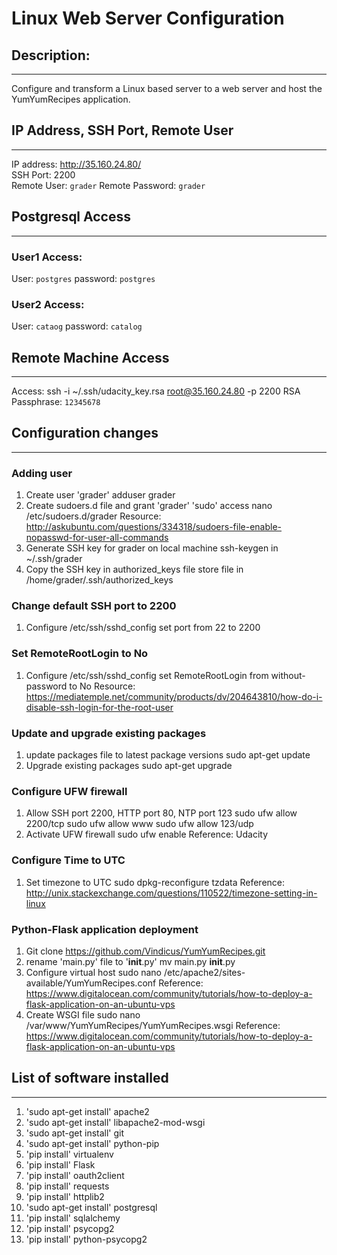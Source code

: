 # Linux Web Server Configuration
## Description:
----------------
Configure and transform a Linux based server to a web server and host the YumYumRecipes application.

## IP Address, SSH Port, Remote User
-------------------------------------
IP address: <http://35.160.24.80/>  
SSH Port: 2200  
Remote User: `grader`
Remote Password: `grader`

## Postgresql Access
---------------------
### User1 Access:
User: `postgres`
password: `postgres`

### User2 Access:
User: `cataog`
password: `catalog`

## Remote Machine Access
-------------------------
Access: ssh -i ~/.ssh/udacity_key.rsa root@35.160.24.80 -p 2200
RSA Passphrase: `12345678`

## Configuration changes
-------------------------

### Adding user
1. Create user 'grader'
        adduser grader
2. Create sudoers.d file and grant 'grader' 'sudo' access
        nano /etc/sudoers.d/grader
    Resource: <http://askubuntu.com/questions/334318/sudoers-file-enable-nopasswd-for-user-all-commands>
3. Generate SSH key for grader on local machine
        ssh-keygen in ~/.ssh/grader
4. Copy the SSH key in authorized_keys file
        store file in /home/grader/.ssh/authorized_keys
        
### Change default SSH port to 2200
1. Configure /etc/ssh/sshd_config
        set port from 22 to 2200
        
### Set RemoteRootLogin to No
1. Configure /etc/ssh/sshd_config
        set RemoteRootLogin from without-password to No
    Resource: <https://mediatemple.net/community/products/dv/204643810/how-do-i-disable-ssh-login-for-the-root-user>
    
### Update and upgrade existing packages
1. update packages file to latest package versions
        sudo apt-get update
2. Upgrade existing packages
        sudo apt-get upgrade
        
### Configure UFW firewall
1. Allow SSH port 2200, HTTP port 80, NTP port 123
        sudo ufw allow 2200/tcp
        sudo ufw allow www
        sudo ufw allow 123/udp
2. Activate UFW firewall
        sudo ufw enable
    Reference: Udacity
    
### Configure Time to UTC
1. Set timezone to UTC
        sudo dpkg-reconfigure tzdata
    Reference: <http://unix.stackexchange.com/questions/110522/timezone-setting-in-linux>
    
### Python-Flask application deployment
1. Git clone <https://github.com/Vindicus/YumYumRecipes.git>
2. rename 'main.py' file to '__init__.py'
        mv main.py __init__.py
3. Configure virtual host
        sudo nano /etc/apache2/sites-available/YumYumRecipes.conf
    Reference: <https://www.digitalocean.com/community/tutorials/how-to-deploy-a-flask-application-on-an-ubuntu-vps>
4. Create WSGI file
        sudo nano /var/www/YumYumRecipes/YumYumRecipes.wsgi
    Reference: <https://www.digitalocean.com/community/tutorials/how-to-deploy-a-flask-application-on-an-ubuntu-vps>

## List of software installed
------------------------------
1. 'sudo apt-get install' apache2
2. 'sudo apt-get install' libapache2-mod-wsgi
3. 'sudo apt-get install' git
4. 'sudo apt-get install' python-pip
5. 'pip install' virtualenv
6. 'pip install' Flask
7. 'pip install'  oauth2client
8. 'pip install'  requests
9. 'pip install'  httplib2
10. 'sudo apt-get install' postgresql
11. 'pip install' sqlalchemy
12. 'pip install' psycopg2
13. 'pip install' python-psycopg2
